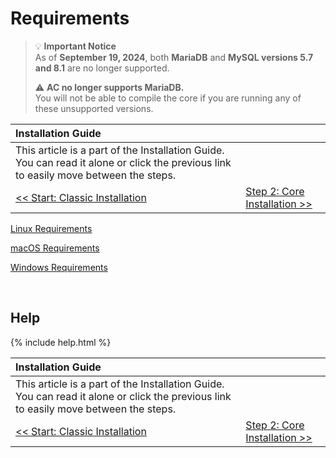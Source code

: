 # Requirements

> 💡 **Important Notice**  
> As of **September 19, 2024**, both **MariaDB** and **MySQL versions 5.7 and 8.1** are no longer supported.  
> 
> ⚠️ **AC no longer supports MariaDB.**  
> You will not be able to compile the core if you are running any of these unsupported versions.  

| Installation Guide                                                                                                                   |                                                   |
| :----------------------------------------------------------------------------------------------------------------------------------- | :------------------------------------------------ |
| This article is a part of the Installation Guide. You can read it alone or click the previous link to easily move between the steps. |
| [<< Start: Classic Installation](classic-installation)                                                                               | [Step 2: Core Installation >>](core-installation) |

[Linux Requirements](linux-requirements)

[macOS Requirements](macos-requirements)

[Windows Requirements](windows-requirements)

<br>

## Help

{% include help.html %}

| Installation Guide                                                                                                                   |                                                   |
| :----------------------------------------------------------------------------------------------------------------------------------- | :------------------------------------------------ |
| This article is a part of the Installation Guide. You can read it alone or click the previous link to easily move between the steps. |
| [<< Start: Classic Installation](classic-installation)                                                                               | [Step 2: Core Installation >>](core-installation) |
